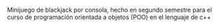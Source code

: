 Minijuego de blackjack por consola, hecho en segundo semestre para el curso de programación orientada a objetos (POO) en el lenguaje de c++
